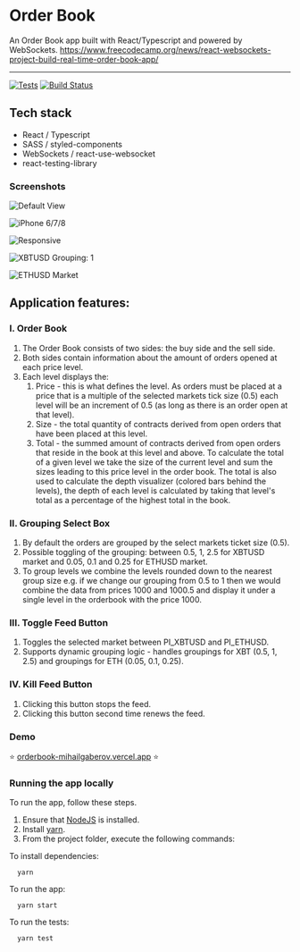 # Order Book
An Order Book app built with React/Typescript and powered by WebSockets.
https://www.freecodecamp.org/news/react-websockets-project-build-real-time-order-book-app/
<hr />

<!-- prettier-ignore-start -->
[![Tests](https://github.com/mihailgaberov/orderbook/actions/workflows/main.yml/badge.svg)](https://github.com/mihailgaberov/orderbook/actions/workflows/main.yml)
[![Build Status][build-badge]][build]

[build-badge]: https://img.shields.io/github/deployments/mihailgaberov/orderbook/production?label=vercel&logoColor=vercel
[build]: https://github.com/mihailgaberov/orderbook/deployments
<!-- prettier-ignore-end -->

## Tech stack
 - React / Typescript
 - SASS / styled-components
 - WebSockets / react-use-websocket
 - react-testing-library
 
### Screenshots
![Default View](https://github.com/mihailgaberov/orderbook/blob/main/screenshots/default_view.png)

![iPhone 6/7/8](https://github.com/mihailgaberov/orderbook/blob/main/screenshots/iphone678.png)

![Responsive](https://github.com/mihailgaberov/orderbook/blob/main/screenshots/responsive.png)

![XBTUSD Grouping: 1](https://github.com/mihailgaberov/orderbook/blob/main/screenshots/XBTUSD_grouping_1.png)

![ETHUSD Market](https://github.com/mihailgaberov/orderbook/blob/main/screenshots/ETHUSD_market.png)

## Application features:
### I. Order Book
 1. The Order Book consists of two sides: the buy side and the sell side.
 2. Both sides contain information about the amount of orders opened at each price level.
 3. Each level displays the:
    1. Price - this is what defines the level. As orders must be placed at a price that is a
       multiple of the selected markets tick size (0.5) each level will be an increment of 0.5 (as
       long as there is an order open at that level).
    2. Size - the total quantity of contracts derived from open orders that have been placed at
       this level.
    3. Total - the summed amount of contracts derived from open orders that reside in the
       book at this level and above. To calculate the total of a given level we take the size of the
       current level and sum the sizes leading to this price level in the order book. The total is
       also used to calculate the depth visualizer (colored bars behind the levels), the depth of
       each level is calculated by taking that level's total as a percentage of the highest total in
       the book.
### II. Grouping Select Box
 1. By default the orders are grouped by the select markets ticket size (0.5).
 2. Possible toggling of the grouping: between 0.5, 1, 2.5 for XBTUSD market and 0.05, 0.1 and 0.25 for ETHUSD market.
 3. To group levels we combine the levels rounded down to the nearest group size e.g. if we change our grouping from 0.5 to 1 then we would combine the data from prices 1000 and 1000.5 and display it under a single level in the orderbook with the price 1000.

### III. Toggle Feed Button
1. Toggles the selected market between PI_XBTUSD and PI_ETHUSD.
2. Supports dynamic grouping logic - handles groupings for XBT (0.5, 1, 2.5) and groupings for ETH (0.05, 0.1, 0.25).

### IV. Kill Feed Button
1. Clicking this button stops the feed.
2. Clicking this button second time renews the feed.


### Demo
:star: [orderbook-mihailgaberov.vercel.app](https://orderbook-mihailgaberov.vercel.app/) :star:

### Running the app locally

To run the app, follow these steps.

1. Ensure that [NodeJS](http://nodejs.org/) is installed.
2. Install [yarn](https://classic.yarnpkg.com/en/docs/install/#windows-stable/).
3. From the project folder, execute the following commands:

To install dependencies:
```shell
  yarn
```
To run the app:

```shell
  yarn start
```

To run the tests:

```shell
  yarn test
```
